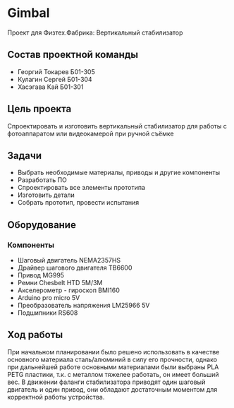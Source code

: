 # Gimbal
Проект для Физтех.Фабрика: Вертикальный стабилизатор

## Состав проектной команды
- Георгий Токарев Б01-305
- Кулагин Сергей  Б01-304
- Хасэгава Кай    Б01-301

## Цель проекта
Спроектировать и изготовить вертикальный 
стабилизатор для работы с фотоаппаратом или видеокамерой при ручной съёмке

## Задачи
- Выбрать необходимые материалы, приводы и другие компоненты
- Разработать ПО
- Спроектировать все элементы прототипа
- Изготовить детали
- Собрать прототип, провести испытания

## Оборудование
### Компоненты
- Шаговый двигатель NEMA2357HS
- Драйвер шагового двигателя TB6600
- Привод MG995
- Ремни Chesbelt HTD 5M/3M
- Акселерометр - гироскоп BMI160
- Arduino pro micro 5V
- Преобразователь напряжения LM25966 5V
- Подшипники RS608


## Ход работы
При начальном планировании было решено использовать в качестве основного материала сталь/алюминий в силу его прочности, однако при дальнейшей работе основными материалами были выбраны PLA PETG пластики, т.к. с металлом
тяжелее работать, он имеет больший вес. В движении фаланги стабилизатора приводят один шаговый двигатель и один привод, они обладают достаточным моментом для корректной работы устройства.


